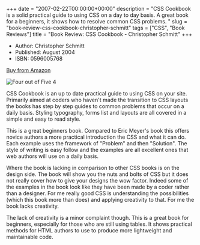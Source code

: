 +++
date = "2007-02-22T00:00:00+00:00"
description = "CSS Cookbook is a solid practical guide to using CSS on a day to day basis.  A great book for a beginners, it shows how to resolve common CSS problems. "
slug = "book-review-css-cookbook-christopher-schmitt"
tags = ["CSS", "Book Reviews"]
title = "Book Review: CSS Cookbook - Christopher Schmitt"
+++

- Author: Christopher Schmitt
- Published: August 2004
- ISBN: 0596005768

[Buy from Amazon](http://www.amazon.com/CSS-Cookbook-Christopher-Schmitt/dp/0596005768)

![Four out of Five](/images/books/four_stars.gif "Four out of Five")
<span class="rating">4</span>

CSS Cookbook is an up to date practical guide to using CSS on your site.
Primarily aimed at coders who haven't made the transition to CSS layouts the
books has step by step guides to common problems that occur on a daily basis.
Styling typography, forms list and layouts are all covered in a simple and easy
to read style.

This is a great beginners book. Compared to Eric Meyer's book this offers novice
authors a more practical introduction the CSS and what it can do. Each example
uses the framework of "Problem" and then "Solution". The style of writing is
easy follow and the examples are all excellent ones that web authors will use on
a daily basis.

Where the book is lacking in comparison to other CSS books is on the design
side. The book will show you the nuts and bolts of CSS but it does not really
cover how to give your designs the wow factor. Indeed some of the examples in
the book look like they have been made by a coder rather than a designer. For me
really good CSS is understanding the possibilities (which this book more than
does) and applying creativity to that. For me the book lacks creativity.

The lack of creativity is a minor complaint though. This is a great book for
beginners, especially for those who are still using tables. It shows practical
methods for HTML authors to use to produce more lightweight and maintainable
code.
